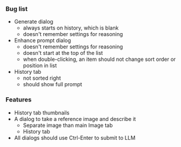### Bug list   

- Generate dialog 
  - always starts on history, which is blank
  - doesn't remember settings for reasoning
- Enhance prompt dialog 
  - doesn't remember settings for reasoning
  - doesn't start at the top of the list
  - when double-clicking, an item should not change sort order or position in list 
- History tab 
  - not sorted right
  - should show full prompt 

### Features
- History tab thumbnails
- A dialog to take a reference image and describe it
  - Separate image than main Image tab
  - History tab
- All dialogs should use Ctrl-Enter to submit to LLM

